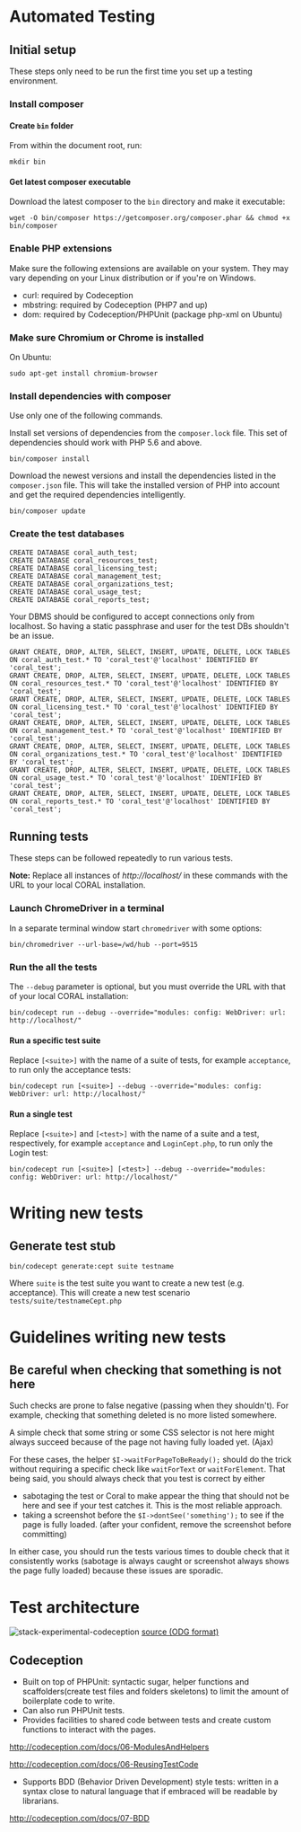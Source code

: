 # Automated Testing

## Initial setup
These steps only need to be run the first time you set up a testing environment.

### Install composer

#### Create `bin` folder
From within the document root, run:
```
mkdir bin
```

#### Get latest composer executable
Download the latest composer to the `bin` directory and make it executable:
```
wget -O bin/composer https://getcomposer.org/composer.phar && chmod +x bin/composer
```

### Enable PHP extensions
Make sure the following extensions are available on your system. They may vary depending on your Linux distribution or if you're on Windows.

- curl: required by Codeception
- mbstring: required by Codeception (PHP7 and up)
- dom: required by Codeception/PHPUnit (package php-xml on Ubuntu)

### Make sure Chromium or Chrome is installed
On Ubuntu:
```
sudo apt-get install chromium-browser
```

### Install dependencies with composer
Use only one of the following commands.

Install set versions of dependencies from the `composer.lock` file. This set of dependencies should work with PHP 5.6 and above.
```
bin/composer install
```
Download the newest versions and install the dependencies listed in the `composer.json` file. This will take the installed version of PHP into account and get the required dependencies intelligently.
```
bin/composer update
```

### Create the test databases
```
CREATE DATABASE coral_auth_test;
CREATE DATABASE coral_resources_test;
CREATE DATABASE coral_licensing_test;
CREATE DATABASE coral_management_test;
CREATE DATABASE coral_organizations_test;
CREATE DATABASE coral_usage_test;
CREATE DATABASE coral_reports_test;
```

Your DBMS should be configured to accept connections only from localhost.
So having a static passphrase and user for the test DBs shouldn't be an issue.
```
GRANT CREATE, DROP, ALTER, SELECT, INSERT, UPDATE, DELETE, LOCK TABLES ON coral_auth_test.* TO 'coral_test'@'localhost' IDENTIFIED BY 'coral_test';
GRANT CREATE, DROP, ALTER, SELECT, INSERT, UPDATE, DELETE, LOCK TABLES ON coral_resources_test.* TO 'coral_test'@'localhost' IDENTIFIED BY 'coral_test';
GRANT CREATE, DROP, ALTER, SELECT, INSERT, UPDATE, DELETE, LOCK TABLES ON coral_licensing_test.* TO 'coral_test'@'localhost' IDENTIFIED BY 'coral_test';
GRANT CREATE, DROP, ALTER, SELECT, INSERT, UPDATE, DELETE, LOCK TABLES ON coral_management_test.* TO 'coral_test'@'localhost' IDENTIFIED BY 'coral_test';
GRANT CREATE, DROP, ALTER, SELECT, INSERT, UPDATE, DELETE, LOCK TABLES ON coral_organizations_test.* TO 'coral_test'@'localhost' IDENTIFIED BY 'coral_test';
GRANT CREATE, DROP, ALTER, SELECT, INSERT, UPDATE, DELETE, LOCK TABLES ON coral_usage_test.* TO 'coral_test'@'localhost' IDENTIFIED BY 'coral_test';
GRANT CREATE, DROP, ALTER, SELECT, INSERT, UPDATE, DELETE, LOCK TABLES ON coral_reports_test.* TO 'coral_test'@'localhost' IDENTIFIED BY 'coral_test';
```

## Running tests
These steps can be followed repeatedly to run various tests.

**Note:** Replace all instances of *http://localhost/* in these commands with the URL to your local CORAL installation.

### Launch ChromeDriver in a terminal
In a separate terminal window start `chromedriver` with some options:
```
bin/chromedriver --url-base=/wd/hub --port=9515
```

### Run the all the tests
The `--debug` parameter is optional, but you must override the URL with that of your local CORAL installation:
```
bin/codecept run --debug --override="modules: config: WebDriver: url: http://localhost/"
```

#### Run a specific test suite
Replace `[<suite>]` with the name of a suite of tests, for example `acceptance`, to run only the acceptance tests:
```
bin/codecept run [<suite>] --debug --override="modules: config: WebDriver: url: http://localhost/"
```

#### Run a single test
Replace `[<suite>]` and `[<test>]` with the name of a suite and a test, respectively, for example `acceptance` and `LoginCept.php`, to run only the Login test:
```
bin/codecept run [<suite>] [<test>] --debug --override="modules: config: WebDriver: url: http://localhost/"
```

# Writing new tests
## Generate test stub
`bin/codecept generate:cept suite testname`

Where `suite` is the test suite you want to create a new test (e.g. acceptance). This will create a new test scenario `tests/suite/testnameCept.php`

# Guidelines writing new tests
## Be careful when checking that something is not here
Such checks are prone to false negative (passing when they shouldn't).
For example, checking that something deleted is no more listed somewhere.

A simple check that some string or some CSS selector is not here might always
succeed because of the page not having fully loaded yet. (Ajax)

For these cases, the helper `$I->waitForPageToBeReady();` should do the trick
without requiring a specific check like `waitForText` or `waitForElement`.
That being said, you should always check that you test is correct by either
- sabotaging the test or Coral to make appear the thing that should not be here and see if your test catches it.
  This is the most reliable approach.
- taking a screenshot before the `$I->dontSee('something');` to see if the page
is fully loaded. (after your confident, remove the screenshot before committing)

In either case, you should run the tests various times to double check that it
consistently works (sabotage is always caught or screenshot always shows the page fully loaded) because these issues are sporadic.

# Test architecture
![stack-experimental-codeception](https://cloud.githubusercontent.com/assets/2678215/17975154/ee52bdfc-6ae8-11e6-97f7-f45ff43b6e7d.png)
[source (ODG format)](https://github.com/Coral-erm/Coral/files/437395/stack-experimental-codeception.zip)

## Codeception
- Built on top of PHPUnit: syntactic sugar, helper functions and scaffolders(create test files and folders skeletons) to limit the amount of boilerplate code to write.
- Can also run PHPUnit tests.
- Provides facilities to shared code between tests and create custom functions to interact with the pages.

http://codeception.com/docs/06-ModulesAndHelpers

http://codeception.com/docs/06-ReusingTestCode

- Supports BDD (Behavior Driven Development) style tests: written in a syntax close to natural language that if embraced will be readable by librarians.

http://codeception.com/docs/07-BDD
